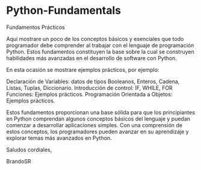# Python-Fundamentals
Fundamentos Prácticos

Aquí mostrare un poco de los conceptos básicos y esenciales que todo programador debe comprender al trabajar con el lenguaje de programación Python. 
Estos fundamentos constituyen la base sobre la cual se construyen habilidades más avanzadas en el desarrollo de software con Python. 

En esta ocasión se mostrare ejemplos prácticos, por ejemplo:

Declaración de Variables: datos de tipos Booleanos, Enteros, Cadena, Listas, Tuplas, Diccionario.
Introducción de control: IF, WHILE, FOR
Funciones: Ejemplos prácticos.
Programación Orientada a Objetos: Ejemplos prácticos.

Estos fundamentos proporcionan una base sólida para que los principiantes en Python comprendan algunos conceptos básicos del lenguaje y 
puedan comenzar a desarrollar aplicaciones simples. 
Con una comprensión de estos conceptos, los programadores pueden avanzar en su aprendizaje y explorar temas más avanzados en Python.

Saludos cordiales,

BrandoSR
